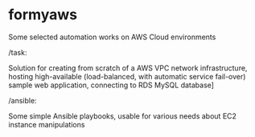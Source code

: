 # formyaws
 Some selected automation works on AWS Cloud environments
 
/task:

Solution for creating from scratch of a AWS VPC network infrastructure, hosting high-available (load-balanced, with automatic service fail-over) sample web application, connecting to RDS MySQL database]

/ansible: 

Some simple Ansible playbooks, usable for various needs about EC2 instance manipulations

